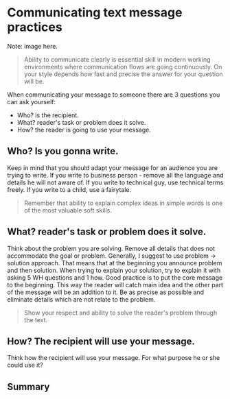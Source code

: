 # Communicating text message practices
Note: image here.

> Ability to communicate clearly is essential skill in modern working environments where communication flows are going continuously.
> On your style depends how fast and precise the answer for your question will be.

When communicating your message to someone there are 3 questions you can ask yourself:
* Who? is the recipient.
* What? reader's task or problem does it solve.
* How? the reader is going to use your message.

## Who? Is you gonna write. 
Keep in mind that you should adapt your message for an audience you are trying to write.
If you write to business person - remove all the language and details he will not aware of.
If you write to technical guy, use technical terms freely.
If you write to a child, use a fairytale.

> Remember that ability to explain complex ideas in simple words is one of the most valuable soft skills.

## What? reader's task or problem does it solve.
Think about the problem you are solving.
Remove all details that does not accommodate the goal or problem. 
Generally, I suggest to use problem -> solution approach. That means that at the beginning you announce problem and then solution. 
When trying to explain your solution, try to explain it with asking 5 WH questions and 1 how.
Good practice is to put the core message to the beginning. This way the reader will catch main idea and the other part of the message will be an addition to it.
Be as precise as possible and eliminate details which are not relate to the problem.

> Show your respect and ability to solve the reader's problem through the text.

## How? The recipient will use your message.
Think how the recipient will use your message. For what purpose he or she could use it?

## Summary











